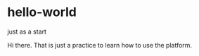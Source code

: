 # hello-world
just as a start

Hi there. That is just a practice to learn how to use the platform. 

